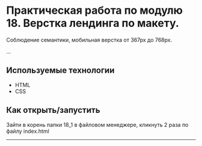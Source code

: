 # Практическая работа по модулю 18. Верстка лендинга по макету.


Соблюдение семантики, мобильная верстка от 367рх до 768рх.

…

## Используемые технологии

* HTML
* CSS
 



## Как открыть/запустить

Зайти в корень папки 18_1 в файловом менеджере, кликнуть 2 раза по файлу index.html


---
